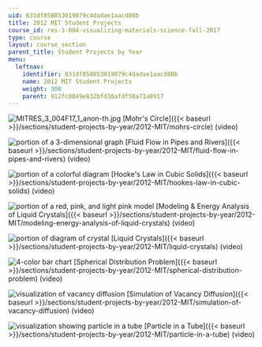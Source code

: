 ```yaml
---
uid: 831df858853019079c4dadae1aacd80b
title: 2012 MIT Student Projects
course_id: res-3-004-visualizing-materials-science-fall-2017
type: course
layout: course_section
parent_title: Student Projects by Year
menu:
  leftnav:
    identifier: 831df858853019079c4dadae1aacd80b
    name: 2012 MIT Student Projects
    weight: 300
    parent: 912fc0849e832bfd38afdf58a71a8917
---
```


![MITRES_3_004F17_1_anon-th.jpg](https://open-learning-course-data-production.s3.amazonaws.com/res-3-004-visualizing-materials-science-fall-2017/490702b34b039bcd2c191727b19d0fab_MITRES_3_004F17_1_anon-th.jpg) [Mohr's Circle]({{< baseurl >}}/sections/student-projects-by-year/2012-MIT/mohrs-circle) (video)

![portion of a 3-dimensional graph](https://open-learning-course-data-production.s3.amazonaws.com/res-3-004-visualizing-materials-science-fall-2017/c8f699c4e6b77425da360bcababc8a17_MITRES_3_004F17_2_anon-th.jpg) [Fluid Flow in Pipes and Rivers]({{< baseurl >}}/sections/student-projects-by-year/2012-MIT/fluid-flow-in-pipes-and-rivers) (video)

![portion of a colorful diagram](https://open-learning-course-data-production.s3.amazonaws.com/res-3-004-visualizing-materials-science-fall-2017/a6854e545bebac81557c7d1c09c649d2_MITRES_3_004F17_3_anon-th.jpg) [Hooke's Law in Cubic Solids]({{< baseurl >}}/sections/student-projects-by-year/2012-MIT/hookes-law-in-cubic-solids) (video)

![portion of a red, pink, and light pink model](https://open-learning-course-data-production.s3.amazonaws.com/res-3-004-visualizing-materials-science-fall-2017/e12fad098ded6fce481bd3ab45e47942_MITRES_3_004F17_4_javed-th.jpg) [Modeling & Energy Analysis of Liquid Crystals]({{< baseurl >}}/sections/student-projects-by-year/2012-MIT/modeling-energy-analysis-of-liquid-crystals) (video)

![portion of diagram of crystal](https://open-learning-course-data-production.s3.amazonaws.com/res-3-004-visualizing-materials-science-fall-2017/8e0320fcdece8ed5a1275820af5238e3_MITRES_3_004F17_5_healey-th.jpg) [Liquid Crystals]({{< baseurl >}}/sections/student-projects-by-year/2012-MIT/liquid-crystals) (video)

![4-color bar chart](https://open-learning-course-data-production.s3.amazonaws.com/res-3-004-visualizing-materials-science-fall-2017/c8e03289d10b4a73d8c9b9a721719f1f_MITRES_3_004F17_6_don-th.jpg) [Spherical Distribution Problem]({{< baseurl >}}/sections/student-projects-by-year/2012-MIT/spherical-distribution-problem) (video)

![visualization of vacancy diffusion](https://open-learning-course-data-production.s3.amazonaws.com/res-3-004-visualizing-materials-science-fall-2017/6c682cf6408456582b8b59149245dd23_MITRES_3_004F17_7_chen-th.jpg) [Simulation of Vacancy Diffusion]({{< baseurl >}}/sections/student-projects-by-year/2012-MIT/simulation-of-vacancy-diffusion) (video)

![visualization showing particle in a tube](https://open-learning-course-data-production.s3.amazonaws.com/res-3-004-visualizing-materials-science-fall-2017/dd776d87897c594e253e3f7697e63bcc_MITRES_3_004F17_8_yamin-th.jpg) [Particle in a Tube]({{< baseurl >}}/sections/student-projects-by-year/2012-MIT/particle-in-a-tube) (video)